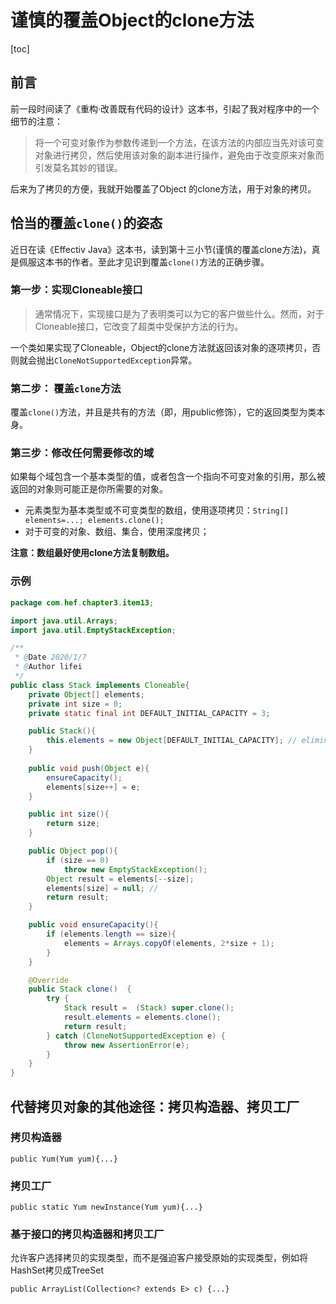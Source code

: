 # 谨慎的覆盖Object的clone方法

[toc]

## 前言

前一段时间读了《重构·改善既有代码的设计》这本书，引起了我对程序中的一个细节的注意：

> 将一个可变对象作为参数传递到一个方法，在该方法的内部应当先对该可变对象进行拷贝，然后使用该对象的副本进行操作，避免由于改变原来对象而引发莫名其妙的错误。

后来为了拷贝的方便，我就开始覆盖了Object 的clone方法，用于对象的拷贝。

## 恰当的覆盖`clone()`的姿态

近日在读《Effectiv Java》这本书，读到第十三小节(谨慎的覆盖clone方法)，真是佩服这本书的作者。至此才见识到覆盖`clone()`方法的正确步骤。

### 第一步：实现Cloneable接口

> 通常情况下，实现接口是为了表明类可以为它的客户做些什么。然而，对于Cloneable接口，它改变了超类中受保护方法的行为。

一个类如果实现了Cloneable，Object的clone方法就返回该对象的逐项拷贝，否则就会抛出`CloneNotSupportedException`异常。

### 第二步： 覆盖`clone`方法

覆盖`clone()`方法，并且是共有的方法（即，用public修饰），它的返回类型为类本身。

### 第三步：修改任何需要修改的域

如果每个域包含一个基本类型的值，或者包含一个指向不可变对象的引用，那么被返回的对象则可能正是你所需要的对象。

- 元素类型为基本类型或不可变类型的数组，使用逐项拷贝：`String[] elements=...; elements.clone();`
- 对于可变的对象、数组、集合，使用深度拷贝；

**注意：数组最好使用clone方法复制数组。**


### 示例

```java
package com.hef.chapter3.item13;

import java.util.Arrays;
import java.util.EmptyStackException;

/**
 * @Date 2020/1/7
 * @Author lifei
 */
public class Stack implements Cloneable{
    private Object[] elements;
    private int size = 0;
    private static final int DEFAULT_INITIAL_CAPACITY = 3;

    public Stack(){
        this.elements = new Object[DEFAULT_INITIAL_CAPACITY]; // eliminate obsolete reference
    }
    
    public void push(Object e){
        ensureCapacity();
        elements[size++] = e;
    }

    public int size(){
        return size;
    }

    public Object pop(){
        if (size == 0)
            throw new EmptyStackException();
        Object result = elements[--size];
        elements[size] = null; //
        return result;
    }

    public void ensureCapacity(){
        if (elements.length == size){
            elements = Arrays.copyOf(elements, 2*size + 1);
        }
    }

    @Override
    public Stack clone()  {
        try {
            Stack result =  (Stack) super.clone();
            result.elements = elements.clone();
            return result;
        } catch (CloneNotSupportedException e) {
            throw new AssertionError(e);
        }
    }
}

```



## 代替拷贝对象的其他途径：拷贝构造器、拷贝工厂

### 拷贝构造器

`public Yum(Yum yum){...}`

### 拷贝工厂

`public static Yum newInstance(Yum yum){...}`

### 基于接口的拷贝构造器和拷贝工厂

允许客户选择拷贝的实现类型，而不是强迫客户接受原始的实现类型，例如将HashSet拷贝成TreeSet

`public ArrayList(Collection<? extends E> c) {...}`

